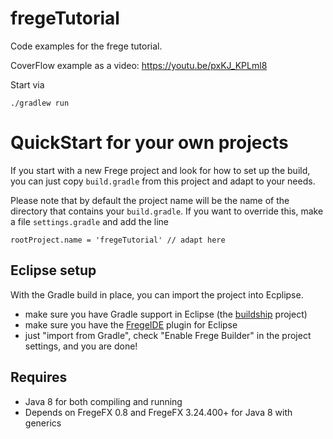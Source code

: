 # fregeTutorial
Code examples for the frege tutorial.

CoverFlow example as a video: https://youtu.be/pxKJ_KPLml8

Start via 

    ./gradlew run

# QuickStart for your own projects

If you start with a new Frege project and look for how to set up the build,
you can just copy `build.gradle` from this project and adapt
to your needs. 

Please note that by default the project name will be the name of the directory that
contains your `build.gradle`. If you want to override this, make a file
`settings.gradle` and add the line

    rootProject.name = 'fregeTutorial' // adapt here

## Eclipse setup

With the Gradle build in place, you can import the project into Ecplipse.
- make sure you have Gradle support in Eclipse (the [buildship](https://gradle.org/eclipse) project)
- make sure you have the [FregeIDE](https://github.com/Frege/eclipse-plugin) plugin for Eclipse
- just "import from Gradle", check "Enable Frege Builder" in the project settings, and you are done!

## Requires

- Java 8 for both compiling and running
- Depends on FregeFX 0.8 and FregeFX 3.24.400+ for Java 8 with generics

